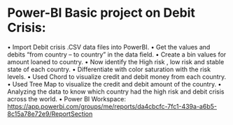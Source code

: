 # Power-BI Basic project on Debit Crisis:
•	Import Debit crisis .CSV data files into PowerBI.
•	Get the values and debits “from country – to country” in the data field.
•	Create a bin values for amount loaned to country.
•	Now identify the High risk , low risk and stable state of each country.
•	Differentiate with color saturation with the risk levels.
•	Used Chord to visualize credit and debit money from each country.
•	Used Tree Map to visualize the credit and debit amount of the country.
•	Analyzing the data to know which country had the high risk and debit crisis across the world.
•	Power BI Workspace: https://app.powerbi.com/groups/me/reports/da4cbcfc-7fc1-439a-a6b5-8c15a78e72e9/ReportSection


